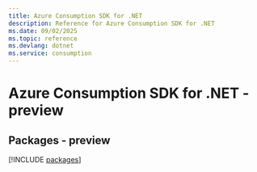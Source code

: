 ```yaml
---
title: Azure Consumption SDK for .NET
description: Reference for Azure Consumption SDK for .NET
ms.date: 09/02/2025
ms.topic: reference
ms.devlang: dotnet
ms.service: consumption
---
```

# Azure Consumption SDK for .NET - preview
## Packages - preview
[!INCLUDE [packages](consumption-index.md)]